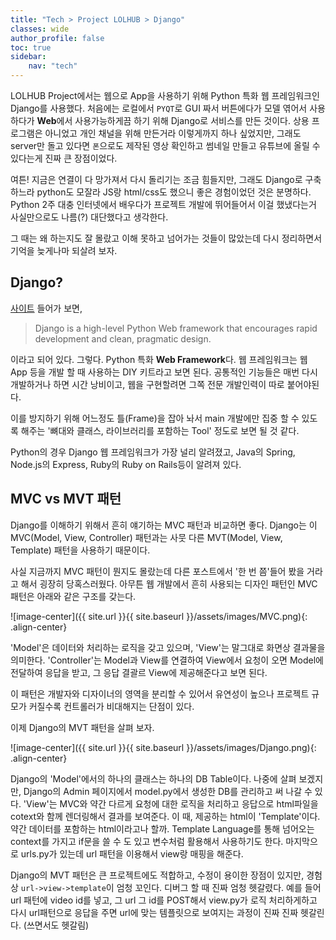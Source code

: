 ```yaml
---
title: "Tech > Project LOLHUB > Django"
classes: wide
author_profile: false
toc: true
sidebar:
    nav: "tech"
---
```


LOLHUB Project에서는 웹으로 App을 사용하기 위해 Python 특화 웹 프레임워크인 Django를 사용했다. 처음에는 로컬에서 `PYQT`로 GUI 짜서 버튼에다가 모델 엮어서 사용하다가 **Web**에서 사용가능하게끔 하기 위해 Django로 서비스를 만든 것이다. 상용 프로그램은 아니었고 개인 채널을 위해 만든거라 이렇게까지 하나 싶었지만, 그래도 server만 돌고 있다면 `폰`으로도 제작된 영상 확인하고 썸네일 만들고 유튜브에 올릴 수 있다는게 진짜 큰 장점이었다.

여튼! 지금은 연결이 다 망가져서 다시 돌리기는 조금 힘들지만, 그래도 Django로 구축하느라 python도 모잘라 JS랑 html/css도 했으니 좋은 경험이었던 것은 분명하다. Python 2주 대충 인터넷에서 배우다가 프로젝트 개발에 뛰어들어서 이걸 했냈다는거 사실만으로도 나름(?) 대단했다고 생각한다.

그 때는 왜 하는지도 잘 몰랐고 이해 못하고 넘어가는 것들이 많았는데 다시 정리하면서 기억을 늦게나마 되살려 보자.

## Django?

[사이트](https://www.djangoproject.com/) 들어가 보면,

>Django is a high-level Python Web framework that encourages rapid development and clean, pragmatic design.

이라고 되어 있다. 그렇다. Python 특화 **Web Framework**다. 웹 프레임워크는 웹 App 등을 개발 할 때 사용하는 DIY 키트라고 보면 된다. 공통적인 기능들은 매번 다시 개발하거나 하면 시간 낭비이고, 웹을 구현할려면 그쪽 전문 개발인력이 따로 붙어야된다.

이를 방지하기 위해 어느정도 틀(Frame)을 잡아 놔서 main 개발에만 집중 할 수 있도록 해주는 '뼈대와 클래스, 라이브러리를 포함하는 Tool' 정도로 보면 될 것 같다.

Python의 경우 Django 웹 프레임워크가 가장 널리 알려졌고, Java의 Spring, Node.js의 Express, Ruby의 Ruby on Rails등이 알려져 있다.

## MVC vs MVT 패턴

Django를 이해하기 위해서 흔히 얘기하는 MVC 패턴과 비교하면 좋다. Django는 이 MVC(Model, View, Controller) 패턴과는 사뭇 다른 MVT(Model, View, Template) 패턴을 사용하기 때문이다.

사실 지금까지 MVC 패턴이 뭔지도 몰랐는데 다른 포스트에서 '한 번 쯤'들어 봤을 거라고 해서 굉장히 당혹스러웠다. 아무튼 웹 개발에서 흔히 사용되는 디자인 패턴인 MVC 패턴은 아래와 같은 구조를 갖는다.

![image-center]({{ site.url }}{{ site.baseurl }}/assets/images/MVC.png){: .align-center}

'Model'은 데이터와 처리하는 로직을 갖고 있으며, 'View'는 말그대로 화면상 결과물을 의미한다. 'Controller'는 Model과 View를 연결하여 View에서 요청이 오면 Model에 전달하여 응답을 받고, 그 응답 결괄르 View에 제공해준다고 보면 된다.

이 패턴은 개발자와 디자이너의 영역을 분리할 수 있어서 유연성이 높으나 프로젝트 규모가 커질수록 컨트롤러가 비대해지는 단점이 있다.

이제 Django의 MVT 패턴을 살펴 보자.

![image-center]({{ site.url }}{{ site.baseurl }}/assets/images/Django.png){: .align-center}

Django의 'Model'에서의 하나의 클래스는 하나의 DB Table이다. 나중에 살펴 보겠지만, Django의 Admin 페이지에서 model.py에서 생성한 DB를 관리하고 써 나갈 수 있다. 'View'는 MVC와 약간 다르게 요청에 대한 로직을 처리하고 응답으로 html파일을 cotext와 함께 렌더링해서 결과를 보여준다. 이 때, 제공하는 html이 'Template'이다. 약간 데이터를 포함하는 html이라고나 할까. Template Language를 통해 넘어오는 context를 가지고 if문을 쓸 수 도 있고 변수처럼 활용해서 사용하기도 한다. 마지막으로 urls.py가 있는데 url 패턴을 이용해서 view랑 매핑을 해준다. 

Django의 MVT 패턴은 큰 프로젝트에도 적합하고, 수정이 용이한 장점이 있지만, 경험상 `url->view->template`이 엄청 꼬인다. 디버그 할 때 진짜 엄청 헷갈렸다. 예를 들어 url 패턴에 video id를 넣고, 그 url 그 id를 POST해서 view.py가 로직 처리하게하고 다시 url패턴으로 응답을 주면 url에 맞는 템플릿으로 보여지는 과정이 진짜 진짜 헷갈린다. (쓰면서도 헷갈림)



